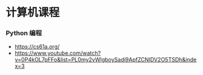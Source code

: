 # 计算机课程

### Python 编程

- https://cs61a.org/
- https://www.youtube.com/watch?v=0P4kOL7pFFo&list=PL0my2vWlgboySadi9ApfZCNIDV2O5TSDh&index=3
